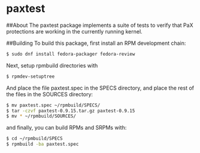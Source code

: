 # paxtest

##About
The paxtest package implements a suite of tests to verify that PaX protections are working in the currently running kernel.

##Building
To build this package, first install an RPM development chain:

```bash
$ sudo dnf install fedora-packager fedora-review

```

Next, setup rpmbuild directories with

```bash
$ rpmdev-setuptree
```
And place the file paxtest.spec in the SPECS directory, and place the rest of the files in the SOURCES directory:
```bash
$ mv paxtest.spec ~/rpmbuild/SPECS/
$ tar -czvf paxtest-0.9.15.tar.gz paxtest-0.9.15
$ mv * ~/rpmbuild/SOURCES/
```

and finally, you can build RPMs and SRPMs with:
```bash
$ cd ~/rpmbuild/SPECS
$ rpmbuild -ba paxtest.spec
```


